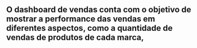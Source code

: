 ##    O dashboard de vendas conta com o objetivo de mostrar a performance das vendas em diferentes aspectos, como a quantidade de vendas de produtos de cada marca, 
